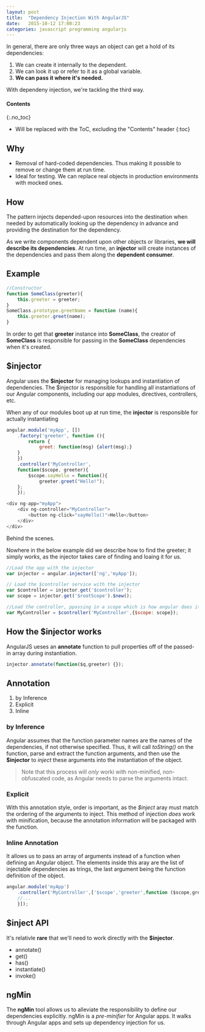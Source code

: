 ```yaml
---
layout: post
title:  "Dependency Injection With AngularJS"
date:   2015-10-12 17:00:23
categories: javascript programming angularjs
---
```


In general, there are only three ways an object can get a hold of its dependencies:

1. We can create it internally to the dependent.
2. We can look it up or refer to it as a global variable.
3. **We can pass it where it's needed.**

With dependeny injection, we're tackling the third way.

#### Contents
{:.no_toc}

* Will be replaced with the ToC, excluding the "Contents" header
{:toc}

## Why

+ Removal of hard-coded dependencies. Thus making it possible to remove or change them at run time.
+ Ideal for testing. We can replace real objects in production environments with mocked ones.

## How

The pattern injects depended-upon resources into the destination when needed by automatically looking up the dependency in advance and providing the destination for the dependency.

As we write components dependent upon other objects or libraries, **we will describe its dependencies**. At run time, an **injector** will create instances of the dependencies and pass them along the **dependent consumer**.

## Example

```javascript
//Constructor
function SomeClass(greeter){
    this.greeter = greeter;
}
SomeClass.prototype.greetName = function (name){
    this.greeter.greet(name);
}
```

In order to get that **greeter** instance into **SomeClass**, the creator of **SomeClass** is responsible for passing in the **SomeClass** dependencies when it's created.

## $injector

Angular uses the **$injector** for managing lookups and instantiation of dependencies. The $injector is responsible for handling all instantiations of our Angular components, including our app modules, directives, controllers, etc.

When any of our modules boot up at run time, the **injector** is responsible for actually instantiating 

```javascript
angular.module('myApp', [])
    .factory('greeter', function (){
        return {
            greet: function(msg) {alert(msg);}
    }
    })
    .controller('MyController',
    function($scope, greeter){
        $scope.sayHello = function(){
            greeter.greet("Hello!");
    };
    });
```

```javascript
<div ng-app="myApp">
    <div ng-controller="MyController">
        <button ng-click="sayHello()">Hello</button>
    </div>
</div>
```

Behind the scenes.

Nowhere in the below example did we describe how to find the greeter; it simply *works*, as the injector takes care of finding and loaing it for us.

```javascript
//Load the app with the injector
var injector = angular.injector(['ng','myApp']);

// Load the $controller service with the injector
var $controller = injector.get('$controller');
var scope = injector.get('$rootScope').$new();

//Load the controller, ppassing in a scope which is how angular does it at runtime
var MyController = $controller('MyController',{$scope: scope});
```

## How the $injector works

AngularJS ueses an **annotate** function to pull properties off of the passed-in array during instantiation.

```javascript
injector.annotate(function($q,greeter) {});
```

## Annotation

1. by Inference
2. Explicit
3. Inline

### by Inference

Angular assumes that the function parameter names are the names of the dependencies, if not otherwise specified. Thus, it will call *toString()* on the function, parse and extract the function arguments, and then use the **$injector** to *inject* these arguments into the instantiation of the object.

> Note that this process will *only* worki with non-minified, non-obfuscated code, as Angular needs to parse the arguments intact.

### Explicit

With this annotation style, order is important, as the *$inject* aray must match the ordering of the arguments to inject. This method of injection *does* work with minification, because the annotation information will be packaged with the function.

### Inline Annotation

It allows us to pass an array of arguments instead of a function when defining an Angular object. The elements inside this aray are the list of injectable dependencies as trings, the last argument being the function definition of the object.

```javascript
angular.module('myApp')
    .controller('MyController',['$scope','greeter',function ($scope,greeter){
    //...
    }]);
```

## $inject API

It's relativle **rare** that we'll need to work directly with the **$injector**.

+ annotate()
+ get()
+ has()
+ instantiate()
+ invoke()

## ngMin

The **ngMin** tool allows us to alleviate the responsibility to define our dependencies explicitly. ngMin is a *pre-minifier* for Angular apps. It walks through Angular apps and sets up dependency injection for us.